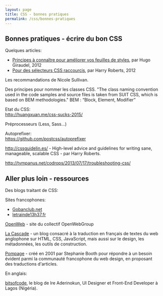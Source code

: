 ```yaml
---
layout: page
title: CSS - bonnes pratiques
permalink: /css/bonnes-pratiques
---
```


Bonnes pratiques - écrire du bon CSS
-------------

Quelques articles:

- [Principes à connaître pour améliorer vos feuilles de styles](http://www.pompage.net/traduction/ameliorer-vos-feuilles-de-styles), par Hugo Giraudel, 2012
- [Pour des sélecteurs CSS raccourcis](http://www.pompage.net/traduction/pour-des-selecteurs-css-raccourcis), par Harry Roberts, 2012

Les recommandations de Nicole Sullivan.

Des principes pour nommer les classes CSS.
"The class naming convention used in the code samples and source files is taken from SUIT CSS, which is based on BEM methodologies."
BEM : “Block, Element, Modifier”

Etat du CSS:     
http://huangxuan.me/css-sucks-2015/

Préprocesseurs (Less, Sass...)

Autoprefixer:    
https://github.com/postcss/autoprefixer

http://cssguidelin.es/ - High-level advice and guidelines for writing sane, manageable, scalable CSS - par Harry Roberts.

http://tympanus.net/codrops/2013/07/17/troubleshooting-css/

Aller plus loin - ressources
------------

Des blogs traitant de CSS:

Sites francophones: 

- [Gobanclub.net](http://Gobanclub.net)   
- [letrainde13h37.fr](http://letrainde13h37.fr)

[OpenWeb](http://openweb.eu.org/) - site du collectif OpenWebGroup

[La Cascade](https://la-cascade.io) - un blog consacré à la traduction en français de textes du web anglophone sur HTML, CSS, JavaScript, mais aussi sur le design, les métadonnées, les outils de construction.

[Pompage](http://www.pompage.net/) - créé en 2001 par Stephanie Booth pour répondre à un besoin évident parmi la communauté francophone du web design, en proposant des traductions d'articles.

En anglais:

[bitsofcode](https://bitsofco.de/), le blog de Ire Aderinokun, UI Designer et Front-End Developer à Lagos (Nigéria).
